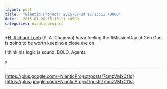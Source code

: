 ```yaml
---
layout: post
title:  "Niantic Project: 2015-07-28 15:13:11 +0900"
date:   2015-07-28 15:13:11 +0900
categories: nianticproject
---
```

+[H. Richard Loeb](https://plus.google.com/117506125229608138804 "") (P. A. Chapeau) has a feeling the ‪#‎MissionDay‬ at Gen Con is going to be worth keeping a close eye on.

I think his logic is sound. BOLO, Agents.

x
- - -
[https://plus.google.com/+NianticProject/posts/7cmzVMxCt1s](https://plus.google.com/+NianticProject/posts/7cmzVMxCt1s)
